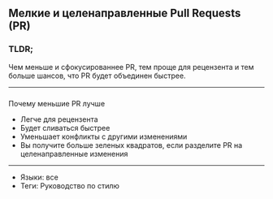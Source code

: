 ## Мелкие и целенаправленные Pull Requests (PR)

### TLDR;

Чем меньше и сфокусированнее PR, тем проще для рецензента и тем больше шансов, что PR будет объединен быстрее.

---

###

Почему меньшие PR лучше

- Легче для рецензента
- Будет сливаться быстрее
- Уменьшает конфликты с другими изменениями
- Вы получите больше зеленых квадратов, если разделите PR на целенаправленные изменения

---

- Языки: все
- Теги: Руководство по стилю
